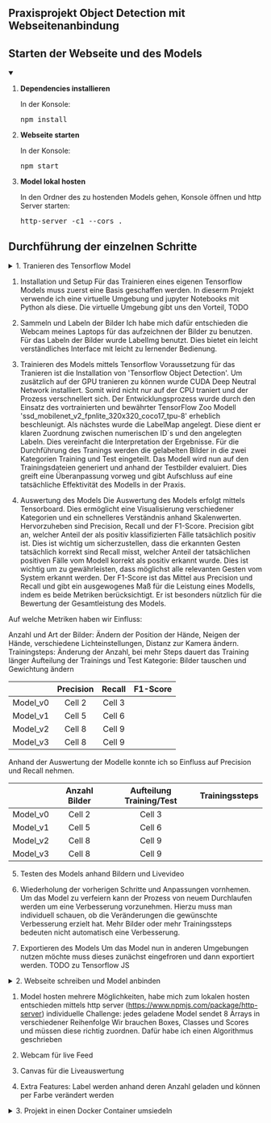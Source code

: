 ## Praxisprojekt Object Detection mit Webseitenanbindung

## Starten der Webseite und des Models
<details open>
<summary> </summary>
<ol>
<li><strong>Dependencies installieren</strong></li>
  <p>In der Konsole: <br>
  <pre>npm install</pre></p>
<li><strong>Webseite starten</strong></li>
  <p>In der Konsole: <br>
  <pre>npm start </pre></p>
<li><strong>Model lokal hosten</strong></li>
  <p>In den Ordner des zu hostenden Models gehen, Konsole öffnen und http Server starten:<br>
    <pre>http-server -c1 --cors .</pre></p>
</ol>
</details>

## Durchführung der einzelnen Schritte
<details>
<summary>1. Tranieren des Tensorflow Model</summary>
</details>

1. Installation und Setup
Für das Trainieren eines eigenen Tensorflow Models muss zuerst eine Basis geschaffen werden.
In dieserm Projekt verwende ich eine virtuelle Umgebung und jupyter Notebooks mit Python als diese.
Die virtuelle Umgebung gibt uns den Vorteil, TODO

2. Sammeln und Labeln der Bilder
Ich habe mich dafür entschieden die Webcam meines Laptops für das aufzeichnen der Bilder zu benutzen.
Für das Labeln der Bilder wurde LabelImg benutzt. Dies bietet ein leicht verständliches Interface mit leicht zu lernender Bedienung.

3. Trainieren des Models mittels Tensorflow
Voraussetzung für das Tranieren ist die Installation von 'Tensorflow Object Detection'.
Um zusätzlich auf der GPU tranieren zu können wurde CUDA Deep Neutral Network installiert. Somit wird nicht nur auf der CPU traniert und der Prozess verschnellert sich.
Der Entwicklungsprozess wurde durch den Einsatz des vortrainierten und bewährter TensorFlow Zoo Modell 'ssd_mobilenet_v2_fpnlite_320x320_coco17_tpu-8' erheblich beschleunigt.
Als nächstes wurde die LabelMap angelegt. Diese dient er klaren Zuordnung zwischen numerischen ID´s und den angelegten Labeln. Dies vereinfacht die Interpretation der Ergebnisse.
Für die Durchführung des Tranings werden die gelabelten Bilder in die zwei Kategorien Training und Test eingeteilt.
Das Modell wird nun auf den Trainingsdateien generiert und anhand der Testbilder evaluiert. Dies greift eine Überanpassung vorweg und gibt Aufschluss auf eine tatsächliche Effektivität des Modells in der Praxis.

4. Auswertung des Models
Die Auswertung des Models erfolgt mittels Tensorboard. Dies ermöglicht eine Visualisierung verschiedener Kategorien und ein schnelleres Verständnis anhand Skalenwerten.
Hervorzuheben sind Precision, Recall und der F1-Score.
Precision gibt an, welcher Anteil der als positiv klassifizierten Fälle tatsächlich positiv ist. Dies ist wichtig um sicherzustellen, dass die erkannten Gesten tatsächlich korrekt sind
Recall misst, welcher Anteil der tatsächlichen positiven Fälle vom Modell korrekt als positiv erkannt wurde. Dies ist wichtig um zu gewährleisten, dass möglichst alle relevanten Gesten vom System erkannt werden.
Der F1-Score ist das Mittel aus Precision und Recall und gibt ein ausgewogenes Maß für die Leistung eines Modells, indem es beide Metriken berücksichtigt. Er ist besonders nützlich für die Bewertung der Gesamtleistung des Models.

Auf welche Metriken haben wir Einfluss:


Anzahl und Art der Bilder: Ändern der Position der Hände, Neigen der Hände, verschiedene Lichteinstellungen, Distanz zur Kamera ändern.
Trainingsteps: Änderung der Anzahl, bei mehr Steps dauert das Training länger
Aufteilung der Trainings und Test Kategorie: Bilder tauschen und Gewichtung ändern

|               | Precision       | Recall        | F1-Score      | 
|:------------: |:---------------:| :------------:| :------------:|
| Model_v0      | Cell 2          | Cell 3        |               |
| Model_v1      | Cell 5          | Cell 6        |               |
| Model_v2      | Cell 8          | Cell 9        |               |
| Model_v3      | Cell 8          | Cell 9        |               |

Anhand der Auswertung der Modelle konnte ich so Einfluss auf Precision und Recall nehmen.

|               | Anzahl Bilder   | Aufteilung Training/Test | Trainingssteps      | 
|:------------: |:---------------:| :-----------------------:| :------------------:|
| Model_v0      | Cell 2          | Cell 3                   |                     |
| Model_v1      | Cell 5          | Cell 6                   |                     |
| Model_v2      | Cell 8          | Cell 9                   |                     |
| Model_v3      | Cell 8          | Cell 9                   |                     |

5. Testen des Models anhand Bildern und Livevideo

6. Wiederholung der vorherigen Schritte und Anpassungen vornhemen.
Um das Model zu verfeiern kann der Prozess von neuem Durchlaufen werden um eine Verbesserung vorzunehmen. Hierzu muss man individuell schauen, ob die Veränderungen die gewünschte Verbesserung erzielt hat. Mehr Bilder oder mehr Trainingssteps bedeuten nicht automatisch eine Verbesserung.

7. Exportieren des Models
Um das Model nun in anderen Umgebungen nutzen möchte muss dieses zunächst eingefroren und dann exportiert werden.
TODO zu Tensorflow JS

<details>
<summary>2. Webseite schreiben und Model anbinden</summary>
</details>

1. Model hosten
   mehrere Möglichkeiten, habe mich zum lokalen hosten entschieden mittels http server (https://www.npmjs.com/package/http-server)
   individuelle Challenge: jedes geladene Model sendet 8 Arrays in verschiedener Reihenfolge
   Wir brauchen Boxes, Classes und Scores und müssen diese richtig zuordnen. Dafür habe ich einen Algorithmus geschrieben

3. Webcam für live Feed

4. Canvas für die Liveauswertung

5. Extra Features: Label werden anhand deren Anzahl geladen und können per Farbe verändert werden 


<details>
<summary>3. Projekt in einen Docker Container umsiedeln</summary>
</details>
